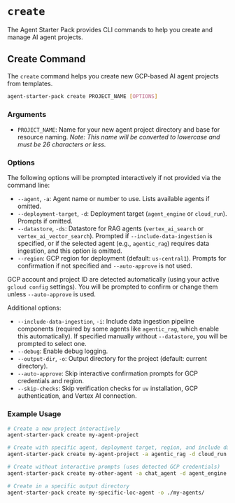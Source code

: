 # `create`

The Agent Starter Pack provides CLI commands to help you create and manage AI agent projects.

## Create Command

The `create` command helps you create new GCP-based AI agent projects from templates.

```bash
agent-starter-pack create PROJECT_NAME [OPTIONS]
```

### Arguments

- `PROJECT_NAME`: Name for your new agent project directory and base for resource naming.
  *Note: This name will be converted to lowercase and must be 26 characters or less.*

### Options

The following options will be prompted interactively if not provided via the command line:
- `--agent`, `-a`: Agent name or number to use. Lists available agents if omitted.
- `--deployment-target`, `-d`: Deployment target (`agent_engine` or `cloud_run`). Prompts if omitted.
- `--datastore`, `-ds`: Datastore for RAG agents (`vertex_ai_search` or `vertex_ai_vector_search`). Prompted if `--include-data-ingestion` is specified, or if the selected agent (e.g., `agentic_rag`) requires data ingestion, and this option is omitted.
- `--region`: GCP region for deployment (default: `us-central1`). Prompts for confirmation if not specified and `--auto-approve` is not used.

GCP account and project ID are detected automatically (using your active `gcloud config` settings). You will be prompted to confirm or change them unless `--auto-approve` is used.

Additional options:
- `--include-data-ingestion`, `-i`: Include data ingestion pipeline components (required by some agents like `agentic_rag`, which enable this automatically). If specified manually without `--datastore`, you will be prompted to select one.
- `--debug`: Enable debug logging.
- `--output-dir`, `-o`: Output directory for the project (default: current directory).
- `--auto-approve`: Skip interactive confirmation prompts for GCP credentials and region.
- `--skip-checks`: Skip verification checks for `uv` installation, GCP authentication, and Vertex AI connection.

### Example Usage

```bash
# Create a new project interactively
agent-starter-pack create my-agent-project

# Create with specific agent, deployment target, region, and include data ingestion with Vertex AI Search
agent-starter-pack create my-agent-project -a agentic_rag -d cloud_run --region europe-west1 -i -ds vertex_ai_search

# Create without interactive prompts (uses detected GCP credentials)
agent-starter-pack create my-other-agent -a chat_agent -d agent_engine --auto-approve

# Create in a specific output directory
agent-starter-pack create my-specific-loc-agent -o ./my-agents/
```
